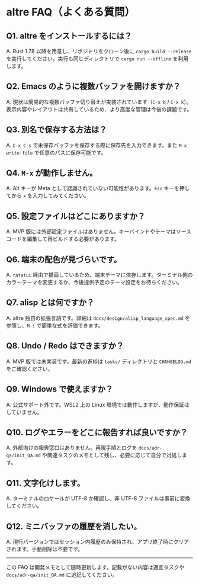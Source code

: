 # altre FAQ（よくある質問）

## Q1. altre をインストールするには？
A. Rust 1.78 以降を用意し、リポジトリをクローン後に `cargo build --release` を実行してください。実行も同じディレクトリで `cargo run --offline` を利用します。

## Q2. Emacs のように複数バッファを開けますか？
A. 現状は簡易的な複数バッファ切り替えが実装されています（`C-x b` / `C-x k`）。表示内容やレイアウトは共有しているため、より高度な管理は今後の課題です。

## Q3. 別名で保存する方法は？
A. `C-x C-s` で未保存バッファを保存する際に保存先を入力できます。また `M-x write-file` で任意のパスに保存可能です。

## Q4. `M-x` が動作しません。
A. Alt キーが Meta として認識されていない可能性があります。`Esc` キーを押してから `x` を入力してみてください。

## Q5. 設定ファイルはどこにありますか？
A. MVP 版には外部設定ファイルはありません。キーバインドやテーマはソースコードを編集して再ビルドする必要があります。

## Q6. 端末の配色が見づらいです。
A. `ratatui` 経由で描画しているため、端末テーマに依存します。ターミナル側のカラーテーマを変更するか、今後提供予定のテーマ設定をお待ちください。

## Q7. alisp とは何ですか？
A. altre 独自の拡張言語です。詳細は `docs/design/alisp_language_spec.md` を参照し、`M-:` で簡単な式を評価できます。

## Q8. Undo / Redo はできますか？
A. MVP 版では未実装です。最新の進捗は `tasks/` ディレクトリと `CHANGELOG.md` をご確認ください。

## Q9. Windows で使えますか？
A. 公式サポート外です。WSL2 上の Linux 環境では動作しますが、動作保証はしていません。

## Q10. ログやエラーをどこに報告すれば良いですか？
A. 外部向けの報告窓口はありません。再現手順とログを `docs/adr-qa/init_QA.md` や関連タスクのメモとして残し、必要に応じて自分で対処します。

## Q11. 文字化けします。
A. ターミナルのロケールが UTF-8 か確認し、非 UTF-8 ファイルは事前に変換してください。

## Q12. ミニバッファの履歴を消したい。
A. 現行バージョンではセッション内履歴のみ保持され、アプリ終了時にクリアされます。手動削除は不要です。

---
この FAQ は開発メモとして随時更新します。記載がない内容は適宜タスクや `docs/adr-qa/init_QA.md` に追記してください。
